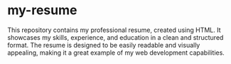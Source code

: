 # my-resume
This repository contains my professional resume, created using HTML. It showcases my skills, experience, and education in a clean and structured format. The resume is designed to be easily readable and visually appealing, making it a great example of my web development capabilities.
